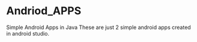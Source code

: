 # Andriod_APPS
Simple Android Apps in Java 
These are just 2 simple android apps created in android studio.

